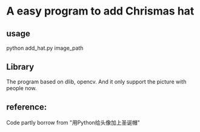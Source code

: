 # A easy program to add Chrismas hat

## usage
  python add_hat.py image_path

## Library
  The program based on dlib, opencv.
  And it only support the picture with people now.

## reference:
Code partly borrow from "用Python给头像加上圣诞帽"

